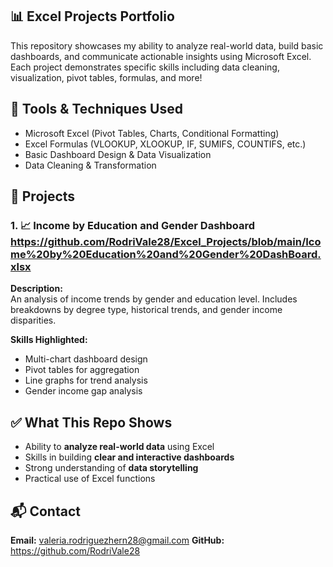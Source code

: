 ## 📊 Excel Projects Portfolio
This repository showcases my ability to analyze real-world data, build basic dashboards, and communicate actionable insights using Microsoft Excel. Each project demonstrates specific skills including data cleaning, visualization, pivot tables, formulas, and more!


## 🔧 Tools & Techniques Used
- Microsoft Excel (Pivot Tables, Charts, Conditional Formatting)
- Excel Formulas (VLOOKUP, XLOOKUP, IF, SUMIFS, COUNTIFS, etc.)
- Basic Dashboard Design & Data Visualization
- Data Cleaning & Transformation

## 📁 Projects

### 1. **📈 Income by Education and Gender Dashboard** https://github.com/RodriVale28/Excel_Projects/blob/main/Icome%20by%20Education%20and%20Gender%20DashBoard.xlsx
**Description:**  
An analysis of income trends by gender and education level. Includes breakdowns by degree type, historical trends, and gender income disparities.

**Skills Highlighted:**
- Multi-chart dashboard design
- Pivot tables for aggregation
- Line graphs for trend analysis
- Gender income gap analysis


## ✅ What This Repo Shows
- Ability to **analyze real-world data** using Excel
- Skills in building **clear and interactive dashboards**
- Strong understanding of **data storytelling**
- Practical use of Excel functions


## 📬 Contact
 **Email:** valeria.rodriguezhern28@gmail.com
 **GitHub:** https://github.com/RodriVale28

